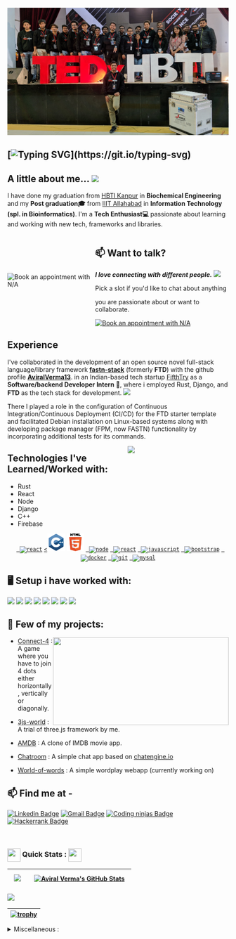 <p  align="center"><a  href="https://aviralrabbit1.github.io"><img alt="Hello, I'm Aviral!" src="assets/TEDxHBTI.jpg"  /></a></p>

## [![Typing SVG](https://readme-typing-svg.herokuapp.com?font=Fira+Code&size=32&pause=1000&vCenter=true&width=800&height=80&lines=Hello+people!+Welcome+to+my+Profile!;I+am+Aviral+Verma%2C+a+tech+enthusiast.)](https://git.io/typing-svg)

## A little about me... <img src="https://media.giphy.com/media/VgCDAzcKvsR6OM0uWg/giphy.gif" width="45">

I have done my graduation from [HBTI Kanpur](https://hbtu.ac.in/) in **Biochemical Engineering** and my **Post graduation🎓** from [IIIT Allahabad](https://www.iiita.ac.in/) in **Information Technology (spl. in Bioinformatics)**. I'm a **Tech Enthusiast💻** passionate about learning and working with new tech, frameworks and libraries. 

<!-- <a href="https://calendly.com/aviral-verma/30-min" target="_blank"><img width="498" alt="meet_link" src="https://user-images.githubusercontent.com/15426564/144297439-f530f383-e73e-41e0-9914-a9b7d3f432e5.png"></a> -->

<div style="display: flex; justify-content: space-between; align-items: center;">
     <a href="https://www.picktime.com/abdd237e-2bff-4ad3-b24a-fea96c268a7a" 
            class="ptbkbtn" target="_blank" style="float: none;">
        <img border="none" align="right" width="200px" alt="Book an appointment with N/A"
            src="https://github.com/aviralrabbit1/aviralrabbit1/assets/54033735/d9291d18-39c2-4190-864a-dbcf72e84c59"/>
     </a>
    <div style="flex: 1;">
        <div>
        <h2>📫 Want to talk? </h2>
        <em><b>I love connecting with different people.</b></em>
        <img src="https://media.giphy.com/media/LnQjpWaON8nhr21vNW/giphy.gif" width="60">
        <p>Pick a slot if you'd like to chat about anything </p>
        <p>you are passionate about or want to collaborate.</p>
        <a class="ptbkbtn" target="_blank" style="float: none;"
            href="https://www.picktime.com/abdd237e-2bff-4ad3-b24a-fea96c268a7a" >
            <img border="none" alt="Book an appointment with N/A"
                src="https://www.picktime.com/img/widgetButtons/BookingPage/picktime-book-online-green.png" />
        </a>
        </div>
    </div>
</div>


## Experience

I've collaborated in the development of an open source novel full-stack language/library framework [**fastn-stack**](https://github.com/fastn-stack) (formerly **FTD**) with the github profile [**AviralVerma13**](https://github.com/AviralVerma13). in an Indian-based tech startup [FifthTry](https://www.fifthtry.com/) as a **Software/backend Developer Intern** 💼, where i employed Rust, Django, and **FTD** as the tech stack for development.  <img src="https://media.giphy.com/media/WUlplcMpOCEmTGBtBW/giphy.gif" width="60"> 

There I played a role in the configuration of Continuous Integration/Continuous Deployment (CI/CD) for the FTD starter template and facilitated Debian installation on Linux-based systems along with developing package manager (FPM, now FASTN) functionality by incorporating additional tests for its commands.

<!-- ![rocket](https://github.githubassets.com/images/icons/emoji/unicode/1f680.png)  -->

<img align='right' src="https://media.giphy.com/media/M9gbBd9nbDrOTu1Mqx/giphy.gif" width="230">

## Technologies I've Learned/Worked with: 
- Rust
- React
- Node
- Django
- C++
- Firebase

<p align="center"> 
<a href="https://reactjs.org/" target="_blank"><code> <img src="https://upload.wikimedia.org/wikipedia/commons/a/a7/React-icon.svg" alt="react" width="40" height="40"/></code></a>
<a href="https://cplusplus.com/" target="_blank" ><code><<img height="40" src="https://raw.githubusercontent.com/github/explore/80688e429a7d4ef2fca1e82350fe8e3517d3494d/topics/cpp/cpp.png"></code></a>
<a href="https://html.com/" target="_blank"><code><img height="40" src="https://raw.githubusercontent.com/github/explore/80688e429a7d4ef2fca1e82350fe8e3517d3494d/topics/html/html.png"></code></a>
<a href="https://nodejs.org/" target="_blank"><code> <img src="https://upload.wikimedia.org/wikipedia/commons/d/d9/Node.js_logo.svg" alt="node" width="40" height="40"/></code></a>
<a href="https://www.djangoproject.com/" target="_blank"><code> <img src="https://static.djangoproject.com/img/logos/django-logo-negative.1d528e2cb5fb.png" alt="react" width="70" height="40"/></code></a>
<a href="https://developer.mozilla.org/en-US/docs/Web/JavaScript" target="_blank"><code> <img src="https://upload.wikimedia.org/wikipedia/commons/6/6a/JavaScript-logo.png" alt="javascript" width="40" height="40"/></code></a>
<!-- <a href="https://www.typescriptlang.org/" target="_blank"><code> <img src="https://upload.wikimedia.org/wikipedia/commons/4/4c/Typescript_logo_2020.svg" alt="typescript" width="40" height="40"/></code></a> -->
<!-- <a href="https://nextjs.org/" target="_blank"><code> <img src="https://www.rlogical.com/wp-content/uploads/2021/08/Rlogical-Blog-Images-thumbnail.png" alt="nextjs" width="40" height="40"/></code></a> -->
<!-- <a href="https://tailwindcss.com/" target="_blank"><code> <img src="https://www.vectorlogo.zone/logos/tailwindcss/tailwindcss-icon.svg" alt="tailwind" width="40" height="40"/></code></a> -->
<a href="https://getbootstrap.com" target="_blank"><code> <img src="https://upload.wikimedia.org/wikipedia/commons/b/b2/Bootstrap_logo.svg" alt="bootstrap" width="40" height="40"/></code></a></code></a> <a href="https://www.docker.com/" target="_blank"><code> <img src="https://www.docker.com/wp-content/uploads/2022/03/vertical-logo-monochromatic.png" alt="docker" width="40" height="40"/></code></a>
<a href="https://git-scm.com/" target="_blank"><code> <img src="https://www.vectorlogo.zone/logos/git-scm/git-scm-icon.svg" alt="git" width="40" height="40"/></code></a>
<!-- <a href="https://jestjs.io" target="_blank"><code> <img src="https://www.vectorlogo.zone/logos/jestjsio/jestjsio-icon.svg" alt="jest" width="40" height="40"/></code></a> -->
<!-- <a href="https://www.mongodb.com/" target="_blank"><code> <img src="https://w7.pngwing.com/pngs/63/19/png-transparent-mongodb-database-nosql-postgresql-mongo-text-logo-business-thumbnail.png" alt="mongodb" width="40" height="40"/></code></a> -->
<a href="https://www.mysql.com/" target="_blank"><code> <img src="https://upload.wikimedia.org/wikipedia/commons/0/0a/MySQL_textlogo.svg" alt="mysql" width="40" height="40"/></code></a>
<!-- <a href="https://www.postgresql.org" target="_blank"><code> <img src="https://upload.wikimedia.org/wikipedia/commons/2/29/Postgresql_elephant.svg" alt="postgresql" width="40" height="40"/></code></a> -->
</p>

## 🖥️ Setup i have worked with:
<p>

<img src="https://img.shields.io/badge/Windows-555555.svg?&style=flat-square&logo=windows&logoColor=0078D6">
<img src="https://img.shields.io/badge/Ubuntu-555555.svg?&style=flat-square&logo=linux&logoColor=white">
<img src="https://img.shields.io/badge/Chrome-555555.svg?&style=flat-square&logo=google-chrome&logoColor=FABC0C">
<img src="https://img.shields.io/badge/Brave-555555.svg?&style=flat-square&logo=Brave&logoColor=orange">
<img src="https://img.shields.io/badge/VS Code-555555?style=flat-square&logo=visual-studio-code&logoColor=007ACC">
<img src="https://img.shields.io/badge/Intellij Idea-555555?style=flat-square&logo=Intellijidea&logoColor=white&bg_color=000">
<img src="https://img.shields.io/badge/Jupyter-555555.svg?&style=flat-square&logo=jupyter&logoColor=F37626">
<img src="https://img.shields.io/badge/Spotify-555555.svg?&style=flat-square&logo=spotify&logoColor=1ED760">

</p>

## 🎊 Few of my projects:

<p>
<img width="400" height="200" src="https://media.giphy.com/media/9B8wYztAoe1zO/source.gif" align="right">

- [Connect-4](https://aviralrabbit1.github.io/connect-4/) : A game where you have to join 4 dots either horizontally, vertically or diagonally.
  
- [3js-world](https://aviral-3js-portfolio.web.app/) : A trial of three.js framework by me.
  
- [AMDB](https://amdb-zeta.vercel.app/) : A clone of IMDB movie app.
  
- [Chatroom](https://aviralchatrooms.netlify.app/) : A simple chat app based on [chatengine.io](chatengine.io)
  
- [World-of-words](https://world-of-words.vercel.app/) : A simple wordplay webapp (currently working on)
  

</p>

## 📫 Find me at -

[![Linkedin Badge](https://img.shields.io/badge/-LinkedIn-blue?style=flat-square&logo=Linkedin&logoColor=white&link=https://www.linkedin.com/in/aviral-verma-iiita/)](https://www.linkedin.com/in/aviral-verma-iiita/)
[![Gmail Badge](https://img.shields.io/badge/-Gmail-d14836?style=flat-square&logo=Gmail&logoColor=white&link=mailto:aviral.robin@gmail.com)](mailto:aviral.robin@gmail.com) 
[![Coding ninjas Badge](https://img.shields.io/badge/-codingninjas-fff?style=flat-square&logo=codingninjas&logoColor=orange&link=https://www.codingninjas.com/studio/profile/aviralrabbit13)](https://www.codingninjas.com/studio/profile/aviralrabbit13)
[![Hackerrank Badge](https://img.shields.io/badge/-Hackerrank-050c1b?style=flat-square&logo=HackerRank&logoColor=white&link=https://www.hackerrank.com/aviral_robin)](https://www.hackerrank.com/aviral_robin)
<!-- [![LeetCode Badge](https://img.shields.io/badge/-LeetCode-fff?style=flat-square&logo=LeetCode&logoColor=gold&link=https://leetcode.com/aviralrabbit13/)](https://leetcode.com/aviralrabbit13/) -->

<br>

### <img src="https://media.giphy.com/media/ZCN6F3FAkwsyOGU2RS/giphy.gif" width="30" height="30" align="center"> Quick Stats : <img src="https://media.giphy.com/media/ZCN6F3FAkwsyOGU2RS/giphy.gif" width="30" height="30" align="center">

<p align="center">

| <a  href="https://github.com/aviralrabbit1"><img  style="margin:0.5rem"  src="https://github-readme-stats.vercel.app/api/top-langs/?username=aviralrabbit1&layout=donut&hide=Html&langs_count=7&title_color=ffffff&text_color=c9cacc&icon_color=4AB197&bg_color=1A2B34&exclude_repo=ml-model-for-gene-expression-of-prostate-cancer,first-envo"  /></a> | <a  href="https://github.com/aviralrabbit1"><img  style="margin:0.5rem"  src="https://github-readme-stats-sigma-five.vercel.app/api?username=aviralrabbit1&show_icons=true&line_height=27&count_private=true&title_color=ffffff&text_color=c9cacc&icon_color=4AB097&bg_color=1A2B34&hide=contrib" alt="Aviral Verma's GitHub Stats" /></a> |
| ------------- | ------------- |
</p>
<!-- [![Visits Badge](https://visitor-badge.laobi.icu/badge?page_id=aviralrabbit1)](https://aviral-3js-portfolio.web.app/) -->

<img  src="https://github-readme-streak-stats.herokuapp.com/?user=aviralrabbit1"></img>

<p align="center">
    
|[![trophy](https://github-profile-trophy.vercel.app/?username=aviralrabbit1&theme=onestar&margin-w=15&margin-h=15&column=-1)](https://github.com/aviralrabbit1)|
| -------------|

</p>

<!-- [![trophy](https://github-profile-trophy.vercel.app/?username=aviralrabbit1&theme=darkhub)](https://github.com/aviralrabbit1) -->

<!-- [![trophy](https://github-profile-trophy.vercel.app/?username=aviralrabbit1&theme=dark_lover)](https://github.com/aviralrabbit1) -->


<details>
<summary>Miscellaneous :</summary>

<a  href="https://aviralrabbit1.github.io"><img align="right" width="35%" alt="My Avatar" src="assets/Avatar.jpeg" /></a>

- **Working**: 🔭 I’m currently working on ... a sci-fi themed nasa project(educational).
- **Learning**: 🌱 I’m currently learning Node, MongoDB, CI/CD, Redux-toolkit.
- **Collaboration** :👯 I’m looking to collaborate on any new interesting project.
- **Hobbies** : I like music 🎹, poetry 📝✍ , anime and gaming 🎮.

<!-- ![](https://komarev.com/ghpvc/?username=aviralrabbit1&color=blue) -->


[![Aviral's wakatime stats](https://github-readme-stats.vercel.app/api/wakatime?username=aviralrabbit1&layout=compact)](https://github.com/aviralrabbit1/github-readme-stats)

<!-- ![Aviral's github activity graph](https://raw.githubusercontent.com/aviralrabbit1/aviralrabbit1/output/github-contribution-grid-snake.svg) -->

<!--START_SECTION:waka-->
![Profile Views](http://img.shields.io/badge/Profile%20Views-19-blue)

**🐱 My GitHub Data** 

> 📦 99.9 kB Used in GitHub's Storage 
 > 
> 🏆 906 Contributions in the Year 2023
 > 
> 💼 Opted to Hire
 > 
> 📜 37 Public Repositories 
 > 
> 🔑 2 Private Repositories 
 > 
**I'm a Night 🦉** 

```text
🌞 Morning                253 commits         ███░░░░░░░░░░░░░░░░░░░░░░   12.69 % 
🌆 Daytime                254 commits         ███░░░░░░░░░░░░░░░░░░░░░░   12.74 % 
🌃 Evening                440 commits         ██████░░░░░░░░░░░░░░░░░░░   22.07 % 
🌙 Night                  1047 commits        █████████████░░░░░░░░░░░░   52.51 % 
```
📅 **I'm Most Productive on Sunday** 

```text
Monday                   269 commits         ███░░░░░░░░░░░░░░░░░░░░░░   13.49 % 
Tuesday                  330 commits         ████░░░░░░░░░░░░░░░░░░░░░   16.55 % 
Wednesday                266 commits         ███░░░░░░░░░░░░░░░░░░░░░░   13.34 % 
Thursday                 287 commits         ████░░░░░░░░░░░░░░░░░░░░░   14.39 % 
Friday                   225 commits         ███░░░░░░░░░░░░░░░░░░░░░░   11.28 % 
Saturday                 263 commits         ███░░░░░░░░░░░░░░░░░░░░░░   13.19 % 
Sunday                   354 commits         ████░░░░░░░░░░░░░░░░░░░░░   17.75 % 
```


📊 **This Week I Spent My Time On** 

```text
🕑︎ Time Zone: Asia/Kolkata

💬 Programming Languages: 
JavaScript               4 hrs 7 mins        ██████████░░░░░░░░░░░░░░░   41.40 % 
TypeScript               2 hrs 49 mins       ███████░░░░░░░░░░░░░░░░░░   28.27 % 
JSON                     1 hr 42 mins        ████░░░░░░░░░░░░░░░░░░░░░   17.09 % 
Markdown                 1 hr 5 mins         ███░░░░░░░░░░░░░░░░░░░░░░   10.91 % 
Ezhil                    7 mins              ░░░░░░░░░░░░░░░░░░░░░░░░░   01.19 % 

🐱‍💻 Projects: 
nasa-project             4 hrs 27 mins       ███████████░░░░░░░░░░░░░░   44.70 % 
react-interview-problems 2 hrs 59 mins       ████████░░░░░░░░░░░░░░░░░   30.00 % 
node-playground          2 hrs               █████░░░░░░░░░░░░░░░░░░░░   20.10 % 
world-of-words           30 mins             █░░░░░░░░░░░░░░░░░░░░░░░░   05.10 % 
Meow                     0 secs              ░░░░░░░░░░░░░░░░░░░░░░░░░   00.10 % 
```

**I Mostly Code in JavaScript** 

```text
JavaScript               22 repos            ███████████████░░░░░░░░░░   61.11 % 
Java                     4 repos             ███░░░░░░░░░░░░░░░░░░░░░░   11.11 % 
TypeScript               2 repos             █░░░░░░░░░░░░░░░░░░░░░░░░   05.56 % 
Shell                    1 repo              █░░░░░░░░░░░░░░░░░░░░░░░░   02.78 % 
C++                      1 repo              █░░░░░░░░░░░░░░░░░░░░░░░░   02.78 % 
```




 Last Updated on 23/09/2023 18:38:32 UTC
<!--END_SECTION:waka-->

</details>
<!-- 
<a href="https://www.instagram.com/aviral.rabbit/">
  <img align="right" alt="Aviral Verma | Instagram" width="25px" src="https://raw.githubusercontent.com/anuraghazra/aviralrabbit1/master/assets/twitter.svg" />
</a>
<a href="https://codesandbox.io/u/anuraghazra">
  <img align="right" alt="Aviral Verma | CodeSandbox" width="20px" src="https://raw.githubusercontent.com/aviralrabbit1/aviralrabbit1/master/assets/codesandbox.svg" />
</a> -->
